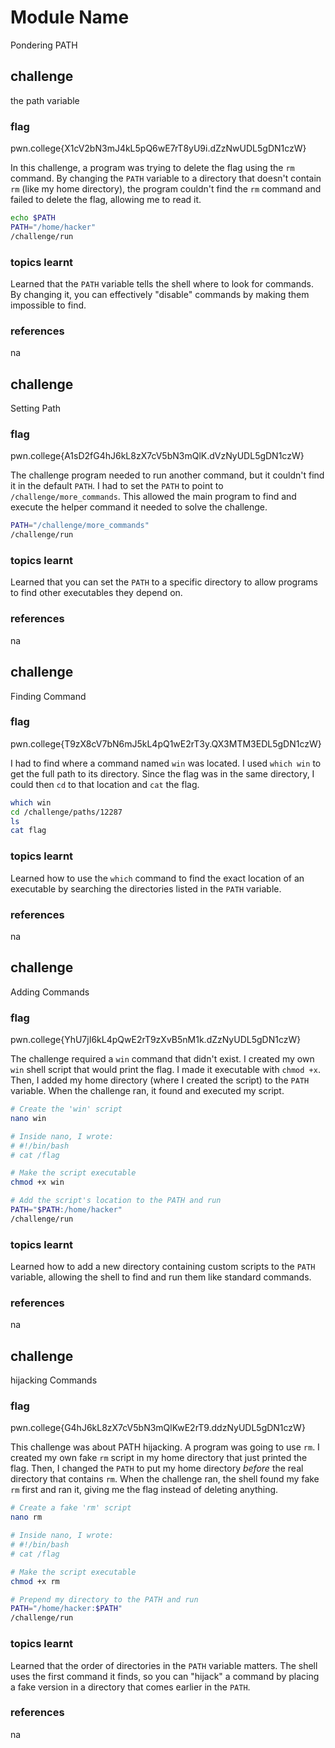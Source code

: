 # Module Name

Pondering PATH

## challenge

the path variable

### flag

pwn.college{X1cV2bN3mJ4kL5pQ6wE7rT8yU9i.dZzNwUDL5gDN1czW}

In this challenge, a program was trying to delete the flag using the `rm` command. By changing the `PATH` variable to a directory that doesn't contain `rm` (like my home directory), the program couldn't find the `rm` command and failed to delete the flag, allowing me to read it.

```bash
echo $PATH
PATH="/home/hacker"
/challenge/run
```

### topics learnt

Learned that the `PATH` variable tells the shell where to look for commands. By changing it, you can effectively "disable" commands by making them impossible to find.

### references

na

## challenge

Setting Path

### flag

pwn.college{A1sD2fG4hJ6kL8zX7cV5bN3mQlK.dVzNyUDL5gDN1czW}

The challenge program needed to run another command, but it couldn't find it in the default `PATH`. I had to set the `PATH` to point to `/challenge/more_commands`. This allowed the main program to find and execute the helper command it needed to solve the challenge.

```bash
PATH="/challenge/more_commands"
/challenge/run
```

### topics learnt

Learned that you can set the `PATH` to a specific directory to allow programs to find other executables they depend on.

### references

na

## challenge

Finding Command

### flag

pwn.college{T9zX8cV7bN6mJ5kL4pQ1wE2rT3y.QX3MTM3EDL5gDN1czW}

I had to find where a command named `win` was located. I used `which win` to get the full path to its directory. Since the flag was in the same directory, I could then `cd` to that location and `cat` the flag.

```bash
which win
cd /challenge/paths/12287
ls
cat flag
```

### topics learnt

Learned how to use the `which` command to find the exact location of an executable by searching the directories listed in the `PATH` variable.

### references

na

## challenge

Adding Commands

### flag

pwn.college{YhU7jI6kL4pQwE2rT9zXvB5nM1k.dZzNyUDL5gDN1czW}

The challenge required a `win` command that didn't exist. I created my own `win` shell script that would print the flag. I made it executable with `chmod +x`. Then, I added my home directory (where I created the script) to the `PATH` variable. When the challenge ran, it found and executed my script.

```bash
# Create the 'win' script
nano win

# Inside nano, I wrote:
# #!/bin/bash
# cat /flag

# Make the script executable
chmod +x win

# Add the script's location to the PATH and run
PATH="$PATH:/home/hacker"
/challenge/run
```

### topics learnt

Learned how to add a new directory containing custom scripts to the `PATH` variable, allowing the shell to find and run them like standard commands.

### references

na

## challenge

hijacking Commands

### flag

pwn.college{G4hJ6kL8zX7cV5bN3mQlKwE2rT9.ddzNyUDL5gDN1czW}

This challenge was about PATH hijacking. A program was going to use `rm`. I created my own fake `rm` script in my home directory that just printed the flag. Then, I changed the `PATH` to put my home directory *before* the real directory that contains `rm`. When the challenge ran, the shell found my fake `rm` first and ran it, giving me the flag instead of deleting anything.

```bash
# Create a fake 'rm' script
nano rm

# Inside nano, I wrote:
# #!/bin/bash
# cat /flag

# Make the script executable
chmod +x rm

# Prepend my directory to the PATH and run
PATH="/home/hacker:$PATH"
/challenge/run
```

### topics learnt

Learned that the order of directories in the `PATH` variable matters. The shell uses the first command it finds, so you can "hijack" a command by placing a fake version in a directory that comes earlier in the `PATH`.

### references

na
